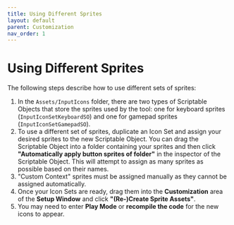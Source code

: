 ```yaml
---
title: Using Different Sprites
layout: default
parent: Customization
nav_order: 1
---
```


# Using Different Sprites

The following steps describe how to use different sets of sprites:

1. In the `Assets/InputIcons` folder, there are two types of Scriptable Objects that store the sprites used by the tool: one for keyboard sprites (`InputIconSetKeyboardSO`) and one for gamepad sprites (`InputIconSetGamepadSO`).
2. To use a different set of sprites, duplicate an Icon Set and assign your desired sprites to the new Scriptable Object. You can drag the Scriptable Object into a folder containing your sprites and then click **"Automatically apply button sprites of folder"** in the inspector of the Scriptable Object. This will attempt to assign as many sprites as possible based on their names.
3. "Custom Context" sprites must be assigned manually as they cannot be assigned automatically.
4. Once your Icon Sets are ready, drag them into the **Customization** area of the **Setup Window** and click **"(Re-)Create Sprite Assets"**.
5. You may need to enter **Play Mode** or **recompile the code** for the new icons to appear.
